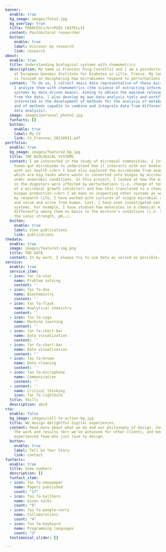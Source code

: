 ```yaml
---
banner:
  enable: true
  bg_image: images/foto2.jpg
  bg_overlay: true
  title: FRANCESC</br>PUIG CASTELLVÍ
  content: Postdoctoral researcher
  button:
    enable: true
    label: Discover my research
    link: research
about:
  enable: true
  title: Understanding biological systems with chemometrics
  description: My name is Francesc Puig-Castellví and I am a postdoctoral researcher
    at European Genomic Institute for Diabetes in Lille, France. My long-term research
    is focused on deciphering how microbiomes respond to perturbations of any kind.
  content: 'To do so, I collect omics data representative of these microbiomes and
    I analyze them with chemometrics (the science of extracting information from chemical
    systems by data-driven means). Aiming to obtain the maximum relevant information
    from the data, l also develop my own data analysis tools and workflows. I am particularly
    interested in the development of methods for the analysis of metabolomics data,
    and of methods capable to combine and integrate data from different sources (multi-omics
    data analysis). '
  image: images/personal_photo2.jpg
  funfacts: []
  button:
    enable: true
    label: My CV
    link: CV_Francesc_20210931.pdf
portfolio:
  enable: true
  bg_image: images/feature2-bg.jpg
  title: THE BIOLOGICAL SYSTEMS
  content: I am interested in the study of microbial communities. I investigate the
    human gut microbiome to understand how it interacts with our bodies and, in consequence,
    with our health.</br> I have also explored the microbiome from anaerobic digesters,
    which are big tanks where waste is converted into biogas by microorganisms living
    under anaerobic conditions. In this project, I looked at how the microorganisms
    in the digesters were affected by perturbations (i.e. change of temperature, presence
    of a microbial growth inhibitor) and how this translated to a change in the digesters’
    biogas production.</br> I am keen on inspecting other systems as well. During
    my research life, I have worked with cultures of single microbial species, fish,
    and serum and urine from human. Last, I have even investigated non-biological
    systems. For example, I have studied how molecules in a chemical mixture interacted
    differently among them on basis to the mixture’s conditions (i.e. the effect of
    the ionic strength, pH,…).
  button:
    enable: true
    label: View publications
    link: publications
thedata:
  enable: true
  image: images/feature3-img.png
  title: THE DATA
  content: In my work, I always try to use data as varied as possible. I have invsetigated data obtained with very different analytical platforms, mainly multivariate data (NMR spectroscopy, HPLC-MS, GC-MS, 16S rRNA sequencing, metagenomics, NIR hyperspectral imaging, 3D EEM fluorescence) but also univariate (pH, temperature, DOC, COD, NH4 concentration…). Most of the data I used was acquired by myself, except for some collaboration studies.
service:
  enable: true
  service_item:
  - icon: far fa-star
    name: Problem solving
    content: ''
  - icon: fas fa-dna
    name: Biochemistry
    content: ''
  - icon: fas fa-flask
    name: Analytical chemistry
    content: ''
  - icon: fas fa-cogs
    name: Machine learning
    content: ''
  - icon: far fa-chart-bar
    name: Data visualization
    content: ''
  - icon: far fa-chart-bar
    name: Data visualization
    content: ''
  - icon: fas fa-broom
    name: Data cleaning
    content: ''
  - icon: fas fa-microphone
    name: Communication
    content: ''
  - content: ''
    name: Critical thinking
    icon: far fa-lightbulb
  title: Skills
  description: abcd
cta:
  enable: false
  bg_image: images/call-to-action-bg.jpg
  title: We design delightful digital experiences.
  content: Read more about what we do and our philosophy of design. Judge for yourself
    The work and results <br> we’ve achieved for other clients, and meet our highly
    experienced Team who just love to design.
  button:
    enable: true
    label: Tell Us Your Story
    link: contact
funfacts:
  enable: true
  title: Some numbers
  description: []
  funfact_item:
  - icon: fas fa-newspaper
    name: Papers published
    count: "17"
  - icon: fas fa-bullhorn
    name: Given talks
    count: "5"
  - icon: fas fa-people-carry
    name: Collaborations
    count: "4"
  - icon: fas fa-keyboard
    name: Programming languages
    count: "3"
  testimonial_slider: []

---
```

